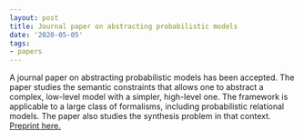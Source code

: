 ```yaml
---
layout: post
title: Journal paper on abstracting probabilistic models 
date: '2020-05-05'
tags: 
- papers
---
```

A journal paper on abstracting probabilistic models has been accepted. The paper studies the semantic constraints that allows one to abstract a complex, low-level model with a simpler, high-level one. The framework is applicable to a large class of formalisms, including probabilistic relational models. The paper also studies the synthesis problem in that context. [Preprint here.](/attachments/abs.pdf)
